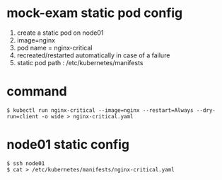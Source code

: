 
# mock-exam static pod config 

1. create a static pod on node01
2. image=nginx
3. pod name = nginx-critical
4. recreated/restarted automatically in case of a failure
5. static pod path :  /etc/kubernetes/manifests

# command 

```
$ kubectl run nginx-critical --image=nginx --restart=Always --dry-run=client -o wide > nginx-critical.yaml
```

# node01 static config

```
$ ssh node01
$ cat > /etc/kubernetes/manifests/nginx-critical.yaml
```

